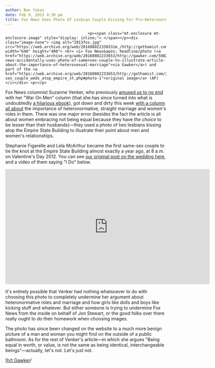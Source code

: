 ```yaml
---
author: Ben Yakas
date: Feb 9, 2013 4:30 pm
title: Fox News Uses Photo Of Lesbian Couple Kissing For Pro-Heteronormative Marriage Story
---
```


	
										<p><span class="mt-enclosure mt-enclosure-image" style="display: inline;"> </span></p><div class="image-none"> <img alt="2913fox.jpg" src="https://web.archive.org/web/20160802233653im_/http://gothamist.com/attachments/byakas/2913fox.jpg" width="640" height="480"> <br> <i> Fox News&apos; headline/photo (<a href="https://web.archive.org/web/20160802233653/http://gawker.com/5982945/fox-news-accidentally-uses-photo-of-same+sex-couple-to-illustrate-article-about-the-importance-of-heterosexual-marriage">via Gawker</a>) and part of the <a href="https://web.archive.org/web/20160802233653/http://gothamist.com/2012/02/14/same-sex_couple_weds_atop_empire_st.php#photo-1">original image</a> (AP)</i></div> <p></p>

<p>Fox News columnist Suzanne Venker, who previously <a href="https://web.archive.org/web/20160802233653/http://gothamist.com/2012/11/25/fox_news_trolls_america_with_announ.php">amused us to no end</a> with her &quot;War On Men&quot; column (that she has since turned into what is undoubtedly <a href="https://web.archive.org/web/20160802233653/http://www.amazon.com/The-War-on-Men-ebook/dp/B00B5I6PXC/ref=sr_1_1?ie=UTF8&amp;qid=1359993283&amp;sr=8-1&amp;keywords=The+War+on+Men">a hilarious ebook</a>), got down and dirty this week <a href="https://web.archive.org/web/20160802233653/http://www.foxnews.com/opinion/2013/02/05/to-be-happy-must-admit-women-and-men-arent-equal/">with a column all about</a> the importance of heteronormative, straight marriage and women&apos;s roles in them. There was one major error (besides the fact the article is all about women embracing not being equal because they have <em>the choice</em> to be lesser than their husbands)&#x2014;they used a photo of two lesbians kissing atop the Empire State Building to illustrate their point about men and women&apos;s relationships.</p>

<p>Stephanie Figarelle and Lela McArthur became the first same-sex couple to tie the knot at the Empire State Building almost exactly a year ago, at 8 a.m. on Valentine&apos;s Day 2012. You can see <a href="https://web.archive.org/web/20160802233653/http://gothamist.com/2012/02/14/same-sex_couple_weds_atop_empire_st.php#photo-1">our original post on the wedding here</a>, and a video of them saying &quot;I Do&quot; below.</p>

<p><iframe width="640" height="360" src="https://web.archive.org/web/20160802233653if_/http://www.youtube.com/embed/0ZZ8zbXiUF0" frameborder="0" allowfullscreen></iframe></p>

<p>It&apos;s entirely possible that Venker had nothing whatsoever to do with choosing this photo to completely undermine her argument about heteronormative roles and marriage and how girls like dolls and boys like kicking stuff and whatever. But either someone is trying to undermine Fox News from the inside on behalf of Jon Stewart, or the good folks over there really ought to do their homework when choosing images.</p>

<p>The photo has since been changed on the website to a much more benign picture of a man and woman you might find on the outside of a public bathroom. As for the rest of Venker&apos;s article&#x2014;in which she argues &quot;Being equal in worth, or value, is not the same as being identical, interchangeable beings&quot;&#x2014;actually, let&apos;s not. Let&apos;s just not.</p>

<p>[<a href="https://web.archive.org/web/20160802233653/http://gawker.com/5982945/fox-news-accidentally-uses-photo-of-same+sex-couple-to-illustrate-article-about-the-importance-of-heterosexual-marriage">h/t Gawker</a>/</p>					
										
									
				